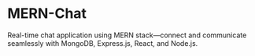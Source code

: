 # MERN-Chat
Real-time chat application using MERN stack—connect and communicate seamlessly with MongoDB, Express.js, React, and Node.js.
